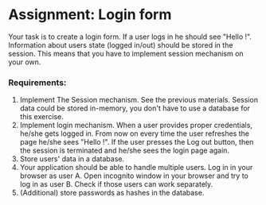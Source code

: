 # Assignment: Login form

Your task is to create a login form. If a user logs in he should see "Hello !". Information about users state (logged in/out) should be stored in the session. This means that you have to implement session mechanism on your own.

### Requirements:
1. Implement The Session mechanism. See the previous materials. Session data could be stored in-memory, you don't have to use a database for this exercise.
2. Implement login mechanism. When a user provides proper credentials, he/she gets logged in. From now on every time the user refreshes the page he/she sees "Hello !". If the user presses the Log out button, then the session is terminated and he/she sees the login page again.
3. Store users' data in a database.
4. Your application should be able to handle multiple users. Log in in your browser as user A. Open incognito window in your browser and try to log in as user B. Check if those users can work separately.
5. (Additional) store passwords as hashes in the database.

